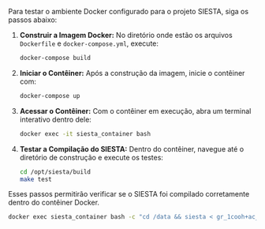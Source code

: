 Para testar o ambiente Docker configurado para o projeto SIESTA, siga os passos abaixo:

1. **Construir a Imagem Docker:**
   No diretório onde estão os arquivos `Dockerfile` e `docker-compose.yml`, execute:
   ```sh
   docker-compose build
   ```

2. **Iniciar o Contêiner:**
   Após a construção da imagem, inicie o contêiner com:
   ```sh
   docker-compose up
   ```

3. **Acessar o Contêiner:**
   Com o contêiner em execução, abra um terminal interativo dentro dele:
   ```sh
   docker exec -it siesta_container bash
   ```

4. **Testar a Compilação do SIESTA:**
   Dentro do contêiner, navegue até o diretório de construção e execute os testes:
   ```sh
   cd /opt/siesta/build
   make test
   ```

Esses passos permitirão verificar se o SIESTA foi compilado corretamente dentro do contêiner Docker.


```sh
docker exec siesta_container bash -c "cd /data && siesta < gr_1cooh+ac_1.fdf | tee saida.out"  
```